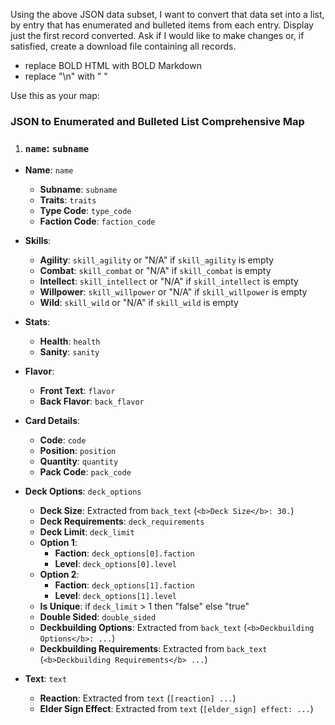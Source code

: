 Using the above JSON data subset, I want to convert that data set into a list, by entry that has enumerated and bulleted items from each entry. Display just the first record converted. Ask if I would like to make changes or, if satisfied, create a download file containing all records.

- replace BOLD HTML with BOLD Markdown
- replace "\n" with " "

Use this as your map:

### JSON to Enumerated and Bulleted List Comprehensive Map

1. ###  `name`: `subname`
  - **Name**: `name`
    - **Subname**: `subname`
    - **Traits**: `traits`
    - **Type Code**: `type_code`
    - **Faction Code**: `faction_code`

  - **Skills**:
    - **Agility**: `skill_agility` or "N/A" if `skill_agility` is empty
    - **Combat**: `skill_combat` or "N/A" if `skill_combat` is empty
    - **Intellect**: `skill_intellect` or "N/A" if `skill_intellect` is empty
    - **Willpower**: `skill_willpower` or "N/A" if `skill_willpower` is empty
    - **Wild**: `skill_wild` or "N/A" if `skill_wild` is empty

  - **Stats**:
    - **Health**: `health`
    - **Sanity**: `sanity`

  - **Flavor**:
    - **Front Text**: `flavor`
    - **Back Flavor**: `back_flavor`

  - **Card Details**:
    - **Code**: `code`
    - **Position**: `position`
    - **Quantity**: `quantity`
    - **Pack Code**: `pack_code`

  - **Deck Options**: `deck_options`
    - **Deck Size**: Extracted from `back_text` (`<b>Deck Size</b>: 30.`)
    - **Deck Requirements**: `deck_requirements`
    - **Deck Limit**: `deck_limit`
    - **Option 1**:
        - **Faction**: `deck_options[0].faction`
        - **Level**: `deck_options[0].level`
    - **Option 2**:
        - **Faction**: `deck_options[1].faction`
        - **Level**: `deck_options[1].level`
    - **Is Unique**: if `deck_limit` > 1 then "false" else "true"
    - **Double Sided**: `double_sided`
    - **Deckbuilding Options**: Extracted from `back_text` (`<b>Deckbuilding Options</b>: ...`)
    - **Deckbuilding Requirements**: Extracted from `back_text` (`<b>Deckbuilding Requirements</b> ...`)

  - **Text**: `text`
    - **Reaction**: Extracted from `text` (`[reaction] ...`)
    - **Elder Sign Effect**: Extracted from `text` (`[elder_sign] effect: ...`)
